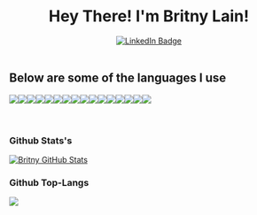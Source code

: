 <h1 align="center">
  Hey There! I'm Britny Lain!
</h1>
<div id="badges" align="center">
  <a href="https://www.linkedin.com/in/britnylain/">
    <img src="https://img.shields.io/badge/LinkedIn-blue?style=for-the-badge&logo=linkedin&logoColor=white" alt="LinkedIn Badge"/>
  </a>
</div>

<br>
<h2>Below are some of the languages I use</h2>
  <div style="display:flex;">
  <img src="https://img.shields.io/badge/Python-3776AB?style=for-the-badge&logo=python&logoColor=white">
  <img src="https://img.shields.io/badge/JavaScript-323330?style=for-the-badge&logo=javascript&logoColor=F7DF1E">
  <img src="https://img.shields.io/badge/Ruby-000000?style=for-the-badge&logo=Ruby&logoColor=red">
  <img src="https://img.shields.io/badge/HTML5-E34F26?style=for-the-badge&logo=html5&logoColor=white">
  <img src="https://img.shields.io/badge/CSS3-1572B6?style=for-the-badge&logo=css3&logoColor=white">
  <img src="https://img.shields.io/badge/json-5E5C5C?style=for-the-badge&logo=json&logoColor=white">
  <img src="https://img.shields.io/badge/MongoDB-339939?style=for-the-badge&logo=mongodb&logoColor=white">
  <img src="https://img.shields.io/badge/Postgresql-20235A?style=for-the-badge&logo=postgresql&logoColor=blue">
  <img src="https://img.shields.io/badge/Node.js-339933?style=for-the-badge&logo=nodedotjs&logoColor=white">
  <img src="https://img.shields.io/badge/npm-CB3837?style=for-the-badge&logo=npm&logoColor=white">
  <img src="https://img.shields.io/badge/Markdown-000000?style=for-the-badge&logo=markdown&logoColor=white">
  <img src="https://img.shields.io/badge/Django-339933?style=for-the-badge&logo=django&logoColor=white">
  <img src="https://img.shields.io/badge/React-20232A?style=for-the-badge&logo=react&logoColor=61DAFB">
  <img src="https://img.shields.io/badge/next.js-000000?style=for-the-badge&logo=nextdotjs&logoColor=white">
  <img src="https://img.shields.io/badge/Mui-3776AB?style=for-the-badge&logo=Mui&logoColor=white">
  <img src="https://img.shields.io/badge/Git-F05032?style=for-the-badge&logo=git&logoColor=white">
  </div>
<br>

<!--START_SECTION:waka-->
<!--END_SECTION:waka-->

<br>
<h3>Github Stats's</h3>
<a href="https://github.com/serabaker/serabaker" align="center">
  <img align="center" src="https://github-readme-stats.vercel.app/api?username=serabaker&show_icons=true&line_height=27&count_private=true&title_color=CEB5A7&text_color=E9F7CA&icon_color=EAEFB1&bg_color=F7D488" alt="Britny GitHub Stats" />
</a>
<br>
<h3>Github Top-Langs</h3>
<a href="https://github.com/serabaker/serabaker align="center">
  <img align="center" src="https://github-readme-stats.vercel.app/api/top-langs/?username=serabaker&title_color=59656F&text_color=AC9FBB&icon_color=DDBDD5&bg_color=F7EBEC&langs_count=4" />                                   
</a>
<br>


